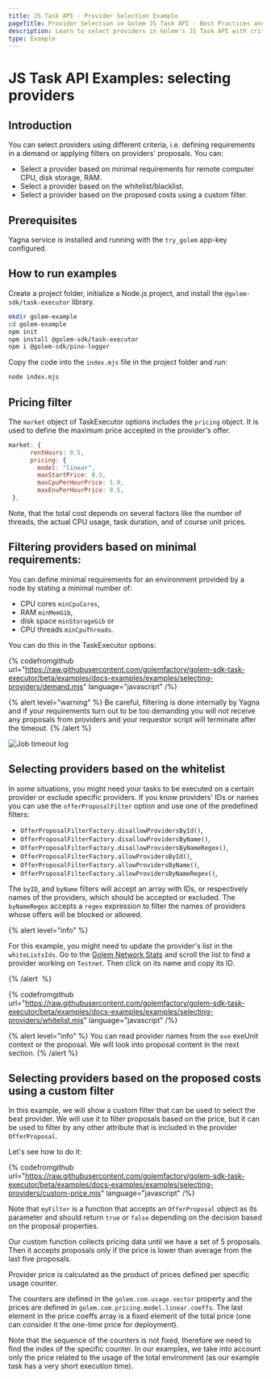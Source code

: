 ```yaml
---
title: JS Task API - Provider Selection Example
pageTitle: Provider Selection in Golem JS Task API - Best Practices and Examples
description: Learn to select providers in Golem's JS Task API with criteria like hardware requirements, whitelist/blacklist, and cost-effective filters, including practical Node.js examples.
type: Example
---
```


# JS Task API Examples: selecting providers

## Introduction

You can select providers using different criteria, i.e. defining requirements in a demand or applying filters on providers' proposals. You can:

- Select a provider based on minimal requirements for remote computer
  CPU, disk storage, RAM.
- Select a provider based on the whitelist/blacklist.
- Select a provider based on the proposed costs using a custom filter.

## Prerequisites

Yagna service is installed and running with the `try_golem` app-key configured.

## How to run examples

Create a project folder, initialize a Node.js project, and install the `@golem-sdk/task-executor` library.

```bash
mkdir golem-example
cd golem-example
npm init
npm install @golem-sdk/task-executor
npm i @golem-sdk/pino-logger
```

Copy the code into the `index.mjs` file in the project folder and run:

```bash
node index.mjs
```

## Pricing filter

The `market` object of TaskExecutor options includes the `pricing` object.
It is used to define the maximum price accepted in the provider's offer.

```js
market: {
      rentHours: 0.5,
      pricing: {
        model: "linear",
        maxStartPrice: 0.5,
        maxCpuPerHourPrice: 1.0,
        maxEnvPerHourPrice: 0.5,
 },
```

Note, that the total cost depends on several factors like the number of threads, the actual CPU usage, task duration, and of course unit prices.

## Filtering providers based on minimal requirements:

You can define minimal requirements for an environment provided by a node by stating a minimal number of:

- CPU cores `minCpuCores`,
- RAM `minMemGib`,
- disk space `minStorageGib` or
- CPU threads `minCpuThreads`.

You can do this in the TaskExecutor options:

{% codefromgithub url="https://raw.githubusercontent.com/golemfactory/golem-sdk-task-executor/beta/examples/docs-examples/examples/selecting-providers/demand.mjs" language="javascript" /%}

{% alert level="warning" %}
Be careful, filtering is done internally by Yagna and if your requirements turn out to be too demanding you will not receive any proposals from providers and your requestor script will terminate after the timeout.
{% /alert %}

![Job timeout log](/te/timeout_log.png)

## Selecting providers based on the whitelist

In some situations, you might need your tasks to be executed on a certain provider or exclude specific providers. If you know providers' IDs or names you can use the `offerProposalFilter` option and use one of the predefined filters:

- `OfferProposalFilterFactory.disallowProvidersById()`,
- `OfferProposalFilterFactory.disallowProvidersByName()`,
- `OfferProposalFilterFactory.disallowProvidersByNameRegex()`,
- `OfferProposalFilterFactory.allowProvidersById()`,
- `OfferProposalFilterFactory.allowProvidersByName()`,
- `OfferProposalFilterFactory.allowProvidersByNameRegex()`,

The `byID`, and `byName` filters will accept an array with IDs, or respectively names of the providers, which should be accepted or excluded.
The `byNameRegex` accepts a `regex` expression to filter the names of providers whose offers will be blocked or allowed.

{% alert level="info" %}

For this example, you might need to update the provider's list in the `whiteListsIds`.
Go to the [Golem Network Stats](https://stats.golem.network/network/providers/online) and scroll the list to find a provider working on `Testnet`. Then click on its name and copy its ID.

{% /alert  %}

{% codefromgithub url="https://raw.githubusercontent.com/golemfactory/golem-sdk-task-executor/beta/examples/docs-examples/examples/selecting-providers/whitelist.mjs" language="javascript" /%}

{% alert level="info" %}
You can read provider names from the `exe` exeUnit context or the proposal. We will look into proposal content in the next section.
{% /alert %}

## Selecting providers based on the proposed costs using a custom filter

In this example, we will show a custom filter that can be used to select the best provider. We will use it to filter proposals based on the price, but it can be used to filter by any other attribute that is included in the provider `OfferProposal`.

Let's see how to do it:

{% codefromgithub url="https://raw.githubusercontent.com/golemfactory/golem-sdk-task-executor/beta/examples/docs-examples/examples/selecting-providers/custom-price.mjs" language="javascript" /%}

Note that `myFilter` is a function that accepts an `OfferProposal` object as its parameter and should return `true` or `false` depending on the decision based on the proposal properties.

Our custom function collects pricing data until we have a set of 5 proposals. Then it accepts proposals only if the price is lower than average from the last five proposals.

Provider price is calculated as the product of prices defined per specific usage counter.

The counters are defined in the `golem.com.usage.vector` property and the prices are defined in `golem.com.pricing.model.linear.coeffs`. The last element in the price coeffs array is a fixed element of the total price (one can consider it the one-time price for deployment).

Note that the sequence of the counters is not fixed, therefore we need to find the index of the specific counter. In our examples, we take into account only the price related to the usage of the total environment (as our example task has a very short execution time).
